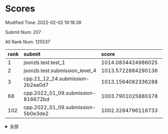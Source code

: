 # Scores

Modified Time: 2022-02-02 19:18:38

Submit Num: 207

All Rank Num: 125537

| rank |               submit               |       score        |       sigma        | pk_num |
| :--- | :--------------------------------- | :----------------- | :----------------- | :----- |
| 1    | jsonzb.test.test_1                 | 1014.0834424986025 | 0.8362578561203504 | 2426   |
| 2    | jsonzb.test.submission_level_4     | 1013.5722884290136 | 0.8367093609808373 | 2424   |
| 3    | cpp.21_12_24.submission-2b2ea0d7   | 1013.1564082336288 | 0.7816446412979955 | 2427   |
| 68   | cpp.2022_01_09.submission-816672bd | 1003.7901025880378 | 0.728115093159307  | 2428   |
| 102  | cpp.2022_01_09.submission-5b0e3de2 | 1002.3284796116733 | 0.7114530606328974 | 2423   |


<details>
<summary>全部</summary>

| rank |                 submit                 |       score        |       sigma        | pk_num |
| :--- | :------------------------------------- | :----------------- | :----------------- | :----- |
| 1    | jsonzb.test.test_1                     | 1014.0834424986025 | 0.8362578561203504 | 2426   |
| 2    | jsonzb.test.submission_level_4         | 1013.5722884290136 | 0.8367093609808373 | 2424   |
| 3    | cpp.21_12_24.submission-2b2ea0d7       | 1013.1564082336288 | 0.7816446412979955 | 2427   |
| 4    | gobigger.level_3.submission_level_3_27 | 1011.6004266358958 | 0.7888906716853875 | 2426   |
| 5    | gobigger.level_3.submission_level_3_29 | 1011.5582705709302 | 0.7987883994440379 | 2430   |
| 6    | gobigger.level_3.submission_level_3_16 | 1011.4388026600894 | 0.761068570153754  | 2423   |
| 7    | gobigger.level_3.submission_level_3_32 | 1011.1261273758892 | 0.7825448728548967 | 2425   |
| 8    | gobigger.level_3.submission_level_3_49 | 1011.0474670141073 | 0.7830720165183365 | 2426   |
| 9    | gobigger.level_3.submission_level_3_8  | 1011.0412528326649 | 0.7718565003369503 | 2431   |
| 10   | gobigger.level_3.submission_level_3_40 | 1010.9839429206137 | 0.7664159573580647 | 2428   |
| 11   | gobigger.level_3.submission_level_3_2  | 1010.9078540204848 | 0.7787662059004014 | 2420   |
| 12   | gobigger.level_3.submission_level_3_28 | 1010.8731211433893 | 0.7531400071586112 | 2428   |
| 13   | gobigger.level_3.submission_level_3_33 | 1010.6762878837374 | 0.7385888589483595 | 2427   |
| 14   | gobigger.level_3.submission_level_3_20 | 1010.6496381623274 | 0.7531385761122686 | 2428   |
| 15   | gobigger.level_3.submission_level_3_35 | 1010.47903183366   | 0.7702688365305874 | 2429   |
| 16   | gobigger.level_3.submission_level_3_39 | 1010.4228381778463 | 0.7516450593231349 | 2425   |
| 17   | gobigger.level_3.submission_level_3_26 | 1010.4216848486134 | 0.7553047752321306 | 2427   |
| 18   | gobigger.level_3.submission_level_3_23 | 1010.3534113744714 | 0.7548040558277473 | 2430   |
| 19   | gobigger.level_3.submission_level_3_46 | 1010.2015905500537 | 0.783298305378733  | 2427   |
| 20   | gobigger.level_3.submission_level_3_0  | 1010.1919360386228 | 0.7714825754676861 | 2428   |
| 21   | gobigger.level_3.submission_level_3_41 | 1010.1608614493157 | 0.7809979407811884 | 2421   |
| 22   | gobigger.level_3.submission_level_3_34 | 1010.1111593193754 | 0.7837054670445268 | 2426   |
| 23   | gobigger.level_3.submission_level_3_24 | 1010.0620665440265 | 0.7631796864045595 | 2427   |
| 24   | gobigger.level_3.submission_level_3_15 | 1009.9494087155226 | 0.772850953408165  | 2426   |
| 25   | gobigger.level_3.submission_level_3_7  | 1009.9211788701107 | 0.7471256655006079 | 2425   |
| 26   | gobigger.level_3.submission_level_3_47 | 1009.9026464704914 | 0.7574056563889991 | 2431   |
| 27   | gobigger.level_3.submission_level_3_30 | 1009.8800995722443 | 0.7507930215393522 | 2423   |
| 28   | gobigger.level_3.submission_level_3_11 | 1009.8714369454215 | 0.7619763836747779 | 2427   |
| 29   | gobigger.level_3.submission_level_3_25 | 1009.8209874736837 | 0.7630042288844486 | 2429   |
| 30   | gobigger.level_3.submission_level_3_22 | 1009.8133349038897 | 0.7602162403440318 | 2422   |
| 31   | gobigger.level_3.submission_level_3_13 | 1009.8043232821911 | 0.7585279605437167 | 2426   |
| 32   | gobigger.level_3.submission_level_3_42 | 1009.7656791620083 | 0.7520507372226591 | 2429   |
| 33   | gobigger.level_3.submission_level_3_17 | 1009.7357769994869 | 0.7462186469078618 | 2424   |
| 34   | gobigger.level_3.submission_level_3_1  | 1009.6884243691292 | 0.7521292977711476 | 2424   |
| 35   | gobigger.level_3.submission_level_3_31 | 1009.6123879912362 | 0.7554121076345572 | 2429   |
| 36   | gobigger.level_3.submission_level_3_12 | 1009.5813518073365 | 0.745324160196177  | 2424   |
| 37   | gobigger.level_3.submission_level_3_37 | 1009.551618845177  | 0.754649367760421  | 2423   |
| 38   | gobigger.level_3.submission_level_3_4  | 1009.5507235506701 | 0.7600432750828975 | 2422   |
| 39   | gobigger.level_3.submission_level_3_10 | 1009.4604585239896 | 0.7478074694400082 | 2431   |
| 40   | gobigger.level_3.submission_level_3_3  | 1009.4011285968851 | 0.7459887155485884 | 2425   |
| 41   | gobigger.level_3.submission_level_3_45 | 1009.3236095484621 | 0.7674451487517387 | 2430   |
| 42   | gobigger.level_3.submission_level_3_38 | 1009.3219535809772 | 0.7578339564049209 | 2421   |
| 43   | gobigger.level_3.submission_level_3_14 | 1009.300021940245  | 0.7512628823230099 | 2429   |
| 44   | gobigger.level_3.submission_level_3_43 | 1009.281039324388  | 0.764905472143341  | 2432   |
| 45   | gobigger.level_3.submission_level_3_5  | 1009.272606115335  | 0.7728574617114798 | 2425   |
| 46   | gobigger.level_3.submission_level_3_6  | 1009.173379595971  | 0.753577931017867  | 2428   |
| 47   | gobigger.level_3.submission_level_3_19 | 1009.1720003227541 | 0.7368973319448521 | 2422   |
| 48   | gobigger.level_3.submission_level_3_44 | 1009.0352714674691 | 0.7431707999849959 | 2423   |
| 49   | gobigger.level_3.submission_level_3_36 | 1009.0242207661282 | 0.7563983412534719 | 2429   |
| 50   | gobigger.level_3.submission_level_3_9  | 1008.7588258820833 | 0.7570456247158126 | 2426   |
| 51   | gobigger.level_3.submission_level_3_18 | 1008.7570618045157 | 0.7526669296099782 | 2429   |
| 52   | gobigger.level_3.submission_level_3_48 | 1008.6751470024952 | 0.7326551497892729 | 2426   |
| 53   | gobigger.level_3.submission_level_3_21 | 1008.3747510972227 | 0.7370549416428354 | 2429   |
| 54   | gobigger.level_1.submission_level_1_46 | 1004.543125009099  | 0.7219542489898413 | 2428   |
| 55   | gobigger.level_1.submission_level_1_31 | 1004.4719594148689 | 0.7130649095419623 | 2424   |
| 56   | gobigger.level_1.submission_level_1_10 | 1004.464643727888  | 0.7294596514962228 | 2427   |
| 57   | gobigger.level_1.submission_level_1_23 | 1004.186863642237  | 0.7091828458460696 | 2423   |
| 58   | gobigger.level_1.submission_level_1_12 | 1004.1728274747298 | 0.7299544969060091 | 2423   |
| 59   | gobigger.level_1.submission_level_1_4  | 1004.168279131458  | 0.7236865296255806 | 2424   |
| 60   | gobigger.level_1.submission_level_1_5  | 1004.1597921295058 | 0.7218638408841465 | 2423   |
| 61   | gobigger.level_1.submission_level_1_41 | 1004.0310102947678 | 0.716349388438326  | 2425   |
| 62   | gobigger.level_1.submission_level_1_25 | 1004.0287234172087 | 0.7037077207319351 | 2425   |
| 63   | gobigger.level_1.submission_level_1_16 | 1004.0169825619397 | 0.7180275075358455 | 2424   |
| 64   | gobigger.level_1.submission_level_1_28 | 1003.9442039530513 | 0.7162736624302675 | 2423   |
| 65   | gobigger.level_1.submission_level_1_29 | 1003.941018977716  | 0.7220457113953457 | 2430   |
| 66   | gobigger.level_1.submission_level_1_13 | 1003.8619562589821 | 0.7369021315855238 | 2419   |
| 67   | gobigger.level_1.submission_level_1_40 | 1003.7952236935691 | 0.7160004710100768 | 2428   |
| 68   | cpp.2022_01_09.submission-816672bd     | 1003.7901025880378 | 0.728115093159307  | 2428   |
| 69   | gobigger.level_1.submission_level_1_20 | 1003.7599847602477 | 0.7234340570840108 | 2426   |
| 70   | gobigger.level_1.submission_level_1_38 | 1003.6806576062539 | 0.7073594231479012 | 2428   |
| 71   | gobigger.level_1.submission_level_1_22 | 1003.6315473575944 | 0.7249514912345185 | 2429   |
| 72   | gobigger.level_1.submission_level_1_36 | 1003.6184119657756 | 0.7134620888057328 | 2427   |
| 73   | gobigger.level_1.submission_level_1_19 | 1003.6175248314231 | 0.7330263305561258 | 2424   |
| 74   | gobigger.level_1.submission_level_1_42 | 1003.5508137775348 | 0.7090566182813002 | 2429   |
| 75   | gobigger.level_1.submission_level_1_26 | 1003.5177220707615 | 0.719017357090688  | 2425   |
| 76   | gobigger.level_1.submission_level_1_34 | 1003.5036650770932 | 0.712534554121673  | 2432   |
| 77   | gobigger.level_1.submission_level_1_15 | 1003.4880765268227 | 0.7192949511437728 | 2421   |
| 78   | gobigger.level_1.submission_level_1_24 | 1003.4488572856861 | 0.7186075129266881 | 2427   |
| 79   | gobigger.level_1.submission_level_1_43 | 1003.426127916225  | 0.7160787220005946 | 2422   |
| 80   | gobigger.level_1.submission_level_1_49 | 1003.4083036093073 | 0.7232401616130394 | 2425   |
| 81   | gobigger.level_1.submission_level_1_17 | 1003.3570166936439 | 0.7139607659923978 | 2427   |
| 82   | gobigger.level_1.submission_level_1_48 | 1003.3442440433379 | 0.7228018331448923 | 2429   |
| 83   | gobigger.level_1.submission_level_1_30 | 1003.3300693181473 | 0.7173594937925009 | 2420   |
| 84   | gobigger.level_1.submission_level_1_39 | 1003.3127949010335 | 0.7073623410446588 | 2426   |
| 85   | gobigger.level_1.submission_level_1_9  | 1003.2240753858896 | 0.7144292316906712 | 2425   |
| 86   | gobigger.level_1.submission_level_1_21 | 1003.1654658376461 | 0.721645428665318  | 2428   |
| 87   | gobigger.level_1.submission_level_1_0  | 1003.1331897882852 | 0.7169639783476018 | 2427   |
| 88   | gobigger.level_1.submission_level_1_44 | 1003.1206320610186 | 0.7110093897893144 | 2425   |
| 89   | gobigger.level_1.submission_level_1_18 | 1003.0686561497014 | 0.7141962914529746 | 2427   |
| 90   | gobigger.level_1.submission_level_1_32 | 1003.05316336806   | 0.7120338965049982 | 2429   |
| 91   | gobigger.level_1.submission_level_1_14 | 1003.0159362269466 | 0.7301881639114818 | 2424   |
| 92   | gobigger.level_1.submission_level_1_1  | 1002.8855855962031 | 0.7135173418979088 | 2427   |
| 93   | gobigger.level_1.submission_level_1_47 | 1002.8567815821526 | 0.729806305273655  | 2420   |
| 94   | gobigger.level_1.submission_level_1_45 | 1002.7635626428234 | 0.7231722929517905 | 2423   |
| 95   | gobigger.level_1.submission_level_1_27 | 1002.7486868150945 | 0.7089305218102654 | 2431   |
| 96   | gobigger.level_1.submission_level_1_7  | 1002.7085932367646 | 0.7106914233768893 | 2428   |
| 97   | gobigger.level_1.submission_level_1_3  | 1002.5988645205543 | 0.7169681137529977 | 2431   |
| 98   | gobigger.level_1.submission_level_1_11 | 1002.5580588009234 | 0.7129993370523691 | 2425   |
| 99   | gobigger.level_1.submission_level_1_6  | 1002.5285118224274 | 0.7132110178787714 | 2425   |
| 100  | gobigger.level_1.submission_level_1_37 | 1002.511258383022  | 0.7227192111877732 | 2423   |
| 101  | gobigger.level_1.submission_level_1_2  | 1002.4484352361085 | 0.7092695828210246 | 2430   |
| 102  | cpp.2022_01_09.submission-5b0e3de2     | 1002.3284796116733 | 0.7114530606328974 | 2423   |
| 103  | gobigger.level_1.submission_level_1_8  | 1001.9513169017921 | 0.7129469332568423 | 2422   |
| 104  | gobigger.level_1.submission_level_1_35 | 1001.6517663136271 | 0.7089071962511465 | 2425   |
| 105  | gobigger.level_1.submission_level_1_33 | 1000.9928544100873 | 0.7259623881908166 | 2426   |
| 106  | gobigger.random.submission_random_22   | 998.1287322424291  | 0.7100978815946304 | 2424   |
| 107  | gobigger.random.submission_random_12   | 997.7059644458272  | 0.7103607031660415 | 2425   |
| 108  | gobigger.random.submission_random_32   | 997.0015510441563  | 0.7094004454666498 | 2429   |
| 109  | gobigger.random.submission_random_19   | 996.8107688423001  | 0.703840043659845  | 2424   |
| 110  | gobigger.random.submission_random_28   | 996.7890158864019  | 0.7113158591649518 | 2423   |
| 111  | gobigger.random.submission_random_23   | 996.6945633029218  | 0.7136001840251205 | 2422   |
| 112  | gobigger.random.submission_random_1    | 996.5772393488967  | 0.6976285985617655 | 2423   |
| 113  | gobigger.random.submission_random_6    | 996.5766761183309  | 0.7028164641379077 | 2423   |
| 114  | gobigger.random.submission_random_41   | 996.5582954896188  | 0.7137692021939698 | 2427   |
| 115  | gobigger.random.submission_random_25   | 996.5392831922239  | 0.7007211113163184 | 2426   |
| 116  | gobigger.random.submission_random_48   | 996.4589631283133  | 0.70229959717984   | 2421   |
| 117  | gobigger.random.submission_random_21   | 996.3647376045819  | 0.7111517405766856 | 2429   |
| 118  | gobigger.random.submission_random_16   | 996.3438852188095  | 0.7189605423623148 | 2430   |
| 119  | gobigger.random.submission_random_36   | 996.3168927951449  | 0.7016553537875011 | 2421   |
| 120  | gobigger.random.submission_random_24   | 996.2539442897844  | 0.7082877134783256 | 2426   |
| 121  | gobigger.random.submission_random_31   | 996.2491403573177  | 0.711953918226193  | 2428   |
| 122  | gobigger.random.submission_random_9    | 996.2249773232224  | 0.7028248520663943 | 2423   |
| 123  | gobigger.random.submission_random_49   | 996.2137917239947  | 0.700040593226044  | 2428   |
| 124  | gobigger.random.submission_random_40   | 996.1794526288523  | 0.7171946096802113 | 2430   |
| 125  | gobigger.random.submission_random_29   | 996.1651333094702  | 0.7135285684490663 | 2425   |
| 126  | gobigger.random.submission_random_46   | 996.1315644829818  | 0.7128924608688639 | 2429   |
| 127  | gobigger.random.submission_random_30   | 996.0893589294052  | 0.7222457319204794 | 2428   |
| 128  | gobigger.random.submission_random_27   | 996.0585725279958  | 0.711952753529319  | 2421   |
| 129  | gobigger.random.submission_random_42   | 996.029020937339   | 0.726317348251094  | 2427   |
| 130  | gobigger.random.submission_random_44   | 995.8435706914635  | 0.7207309702784881 | 2426   |
| 131  | gobigger.random.submission_random_10   | 995.7804839343221  | 0.7182736917482985 | 2418   |
| 132  | gobigger.random.submission_random_15   | 995.7541447260239  | 0.718395223469432  | 2425   |
| 133  | gobigger.random.submission_random_11   | 995.7451076440531  | 0.707713974410312  | 2432   |
| 134  | gobigger.random.submission_random_39   | 995.7325626485867  | 0.7155258246274382 | 2428   |
| 135  | gobigger.random.submission_random_38   | 995.703196473233   | 0.7101676008080517 | 2430   |
| 136  | gobigger.random.submission_random_47   | 995.6602340600962  | 0.7060649400481498 | 2431   |
| 137  | gobigger.random.submission_random_34   | 995.6599316566162  | 0.7252735934019626 | 2423   |
| 138  | gobigger.random.submission_random_18   | 995.6193661791273  | 0.7071344040860252 | 2420   |
| 139  | gobigger.random.submission_random_45   | 995.5600341537171  | 0.7003044397368364 | 2430   |
| 140  | gobigger.random.submission_random_4    | 995.5296972910976  | 0.7235235680432316 | 2426   |
| 141  | gobigger.random.submission_random_8    | 995.5031173540003  | 0.7087303853427859 | 2422   |
| 142  | gobigger.random.submission_random_5    | 995.3902139459476  | 0.706891998841692  | 2423   |
| 143  | gobigger.random.submission_random_17   | 995.3885421784939  | 0.7141960472368405 | 2424   |
| 144  | gobigger.random.submission_random_26   | 995.3675830795095  | 0.7135456750091357 | 2420   |
| 145  | gobigger.random.submission_random_13   | 995.3588935346443  | 0.7093735140984052 | 2429   |
| 146  | gobigger.random.submission_random_37   | 995.2802832978209  | 0.710911833215069  | 2426   |
| 147  | gobigger.random.submission_random_7    | 995.2104564479943  | 0.7034421524541781 | 2424   |
| 148  | gobigger.random.submission_random_43   | 995.1809305522364  | 0.7168380813445353 | 2421   |
| 149  | gobigger.random.submission_random_3    | 995.1731945876624  | 0.7141773411670352 | 2429   |
| 150  | gobigger.random.submission_random_2    | 995.0620879650485  | 0.7127841667649597 | 2424   |
| 151  | gobigger.random.submission_random_33   | 994.8169587843508  | 0.7157164530557139 | 2425   |
| 152  | gobigger.random.submission_random_20   | 994.625353205594   | 0.7243447586325723 | 2425   |
| 153  | gobigger.random.submission_random_35   | 994.5198070096089  | 0.7239707427764362 | 2425   |
| 154  | gobigger.random.submission_random_14   | 994.4072337670805  | 0.7171834754503734 | 2426   |
| 155  | gobigger.level_2.submission_level_2_34 | 993.8246158441555  | 0.7364262156040492 | 2433   |
| 156  | gobigger.random.submission_random_0    | 993.7810839311531  | 0.7162540916704013 | 2421   |
| 157  | gobigger.level_2.submission_level_2_1  | 993.6805287232693  | 0.7200481724425022 | 2423   |
| 158  | gobigger.level_2.submission_level_2_40 | 993.473361144194   | 0.7174420980388861 | 2419   |
| 159  | gobigger.level_2.submission_level_2_19 | 993.4332675835386  | 0.7419881599652693 | 2427   |
| 160  | gobigger.level_2.submission_level_2_11 | 993.1857129961372  | 0.7534643947323406 | 2426   |
| 161  | gobigger.level_2.submission_level_2_20 | 993.1590218750483  | 0.7436146483138139 | 2428   |
| 162  | gobigger.level_2.submission_level_2_31 | 993.0830072771388  | 0.727063409469129  | 2428   |
| 163  | gobigger.level_2.submission_level_2_2  | 992.9498930968641  | 0.7372681786069123 | 2423   |
| 164  | gobigger.level_2.submission_level_2_39 | 992.9376588568194  | 0.7368111144215764 | 2427   |
| 165  | gobigger.level_2.submission_level_2_37 | 992.8938296378371  | 0.7440855025914059 | 2427   |
| 166  | gobigger.level_2.submission_level_2_23 | 992.719244387481   | 0.7374420532528748 | 2422   |
| 167  | gobigger.level_2.submission_level_2_28 | 992.6863755109879  | 0.7549900994547901 | 2423   |
| 168  | gobigger.level_2.submission_level_2_36 | 992.6809158148438  | 0.7353693261996486 | 2429   |
| 169  | gobigger.level_2.submission_level_2_21 | 992.5575951858831  | 0.7430370171798363 | 2426   |
| 170  | gobigger.level_2.submission_level_2_10 | 992.5532512160006  | 0.7476838344619275 | 2429   |
| 171  | gobigger.level_2.submission_level_2_13 | 992.5383800168329  | 0.7434065729744931 | 2428   |
| 172  | gobigger.level_2.submission_level_2_16 | 992.4610715609791  | 0.7434269110358966 | 2424   |
| 173  | gobigger.level_2.submission_level_2_6  | 992.4229541525533  | 0.728637636224398  | 2426   |
| 174  | gobigger.level_2.submission_level_2_48 | 992.2056743090593  | 0.7341270079934512 | 2428   |
| 175  | gobigger.level_2.submission_level_2_0  | 992.1648230037656  | 0.7549768816446294 | 2428   |
| 176  | gobigger.level_2.submission_level_2_3  | 992.1194404274747  | 0.7331913458636824 | 2429   |
| 177  | gobigger.level_2.submission_level_2_29 | 992.0726748999424  | 0.7563809224206011 | 2425   |
| 178  | gobigger.level_2.submission_level_2_49 | 992.0350441091317  | 0.7362003543736958 | 2421   |
| 179  | gobigger.level_2.submission_level_2_26 | 991.989790671452   | 0.7330384074081435 | 2427   |
| 180  | gobigger.level_2.submission_level_2_22 | 991.9550336333554  | 0.7369729928208147 | 2426   |
| 181  | gobigger.level_2.submission_level_2_41 | 991.9444291771358  | 0.7267956065892431 | 2427   |
| 182  | gobigger.level_2.submission_level_2_45 | 991.9307501479102  | 0.7445044911478734 | 2432   |
| 183  | gobigger.level_2.submission_level_2_27 | 991.8794714775938  | 0.7591459785653473 | 2426   |
| 184  | gobigger.level_2.submission_level_2_30 | 991.8506331552527  | 0.7572777267382818 | 2425   |
| 185  | gobigger.level_2.submission_level_2_7  | 991.8074416898817  | 0.7380677269682031 | 2425   |
| 186  | gobigger.level_2.submission_level_2_8  | 991.8068297209421  | 0.7457937216813095 | 2431   |
| 187  | gobigger.level_2.submission_level_2_38 | 991.754566457302   | 0.7436688782225211 | 2428   |
| 188  | gobigger.level_2.submission_level_2_15 | 991.6962558982808  | 0.752850406743215  | 2426   |
| 189  | gobigger.level_2.submission_level_2_17 | 991.6732500303583  | 0.733553438671217  | 2421   |
| 190  | gobigger.level_2.submission_level_2_35 | 991.62908461076    | 0.7489554409335577 | 2419   |
| 191  | gobigger.level_2.submission_level_2_14 | 991.5782077456689  | 0.7319984883072982 | 2420   |
| 192  | gobigger.level_2.submission_level_2_24 | 991.5380238192437  | 0.7512933217609948 | 2428   |
| 193  | gobigger.level_2.submission_level_2_12 | 991.5203580541679  | 0.7539117166334213 | 2430   |
| 194  | gobigger.level_2.submission_level_2_25 | 991.4491775004293  | 0.7553676261478541 | 2424   |
| 195  | gobigger.level_2.submission_level_2_32 | 991.2487691343384  | 0.7606968876194474 | 2429   |
| 196  | gobigger.level_2.submission_level_2_46 | 991.2047447631498  | 0.7473838122895654 | 2422   |
| 197  | gobigger.level_2.submission_level_2_33 | 990.9795614922418  | 0.747625420243687  | 2424   |
| 198  | gobigger.level_2.submission_level_2_5  | 990.963760630549   | 0.7527216957021984 | 2428   |
| 199  | gobigger.level_2.submission_level_2_4  | 990.8373083666546  | 0.7727366257899542 | 2426   |
| 200  | gobigger.level_2.submission_level_2_42 | 990.7990468308917  | 0.7484303586604609 | 2423   |
| 201  | gobigger.level_2.submission_level_2_18 | 990.7813299866204  | 0.7614659522054128 | 2424   |
| 202  | gobigger.level_2.submission_level_2_47 | 990.5405118935502  | 0.7564223043461668 | 2427   |
| 203  | gobigger.level_2.submission_level_2_44 | 990.3692097550985  | 0.784885910357337  | 2423   |
| 204  | gobigger.level_2.submission_level_2_43 | 990.2919342667718  | 0.789655686543615  | 2431   |
| 205  | gobigger.level_2.submission_level_2_9  | 989.9453159327162  | 0.7669846789786748 | 2423   |
| 206  | gobigger.none.submission_none_0        | 976.4771337415164  | 1.4354065296498106 | 2426   |
| 207  | gobigger.none.submission_none_1        | 976.3074828830067  | 1.3806849321653312 | 2433   |

</details>